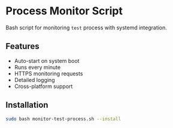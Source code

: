 # Process Monitor Script

Bash script for monitoring `test` process with systemd integration.

## Features
- Auto-start on system boot
- Runs every minute
- HTTPS monitoring requests
- Detailed logging
- Cross-platform support

## Installation
```bash
sudo bash monitor-test-process.sh --install
